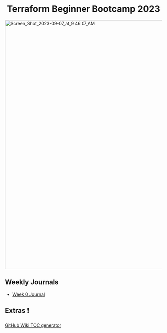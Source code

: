 # <div style="text-align:center">Terraform Beginner Bootcamp 2023</div>

<img width="800" alt="Screen_Shot_2023-09-07_at_9 46 07_AM" src="https://github.com/eggressive/terraform-beginner-bootcamp-2023/assets/47664474/5a32fbc4-906d-4aa3-a69e-3a313afe57f5">

## Weekly Journals

- [Week 0 Journal](journal/week0.md)

## Extras :heavy_exclamation_mark:

[GitHub Wiki TOC generator](https://ecotrust-canada.github.io/markdown-toc/)
